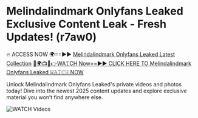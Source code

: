 # Melindalindmark Onlyfans Leaked Exclusive Content Leak - Fresh Updates! (r7aw0)

🔥 ACCESS NOW 🌍==►► <a href="https://tinyurl.com/3fjeunct" rel="nofollow">Melindalindmark Onlyfans Leaked Latest Collection</a></h3>
[🔴🌍📺📱👉WA𝚃CH Now==►► CLICK HERE TO Melindalindmark Onlyfans Leaked 𝚆𝙰𝚃𝙲𝙷 NOW](https://tinyurl.com/3fjeunct)

Unlock Melindalindmark Onlyfans Leaked's private videos and photos today! Dive into the newest 2025 content updates and explore exclusive material you won’t find anywhere else.


<a href="https://tinyurl.com/3fjeunct" rel="nofollow" data-target="animated-image.originalLink"><img src="https://camo.githubusercontent.com/8a4f000d20f83aca3bf7ec5f350d767afa0574a8a352519fd8cfa583a6f93a33/68747470733a2f2f692e696d6775722e636f6d2f644a486b345a712e676966" alt="WATCH Videos" data-canonical-src="https://i.imgur.com/dJHk4Zq.gif" style="max-width: 100%; display: inline-block;" data-target="animated-image.originalImage"></a>
